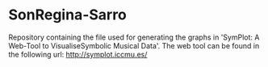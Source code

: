 # SonRegina-Sarro
Repository containing the file used for generating the graphs in 'SymPlot: A Web-Tool to VisualiseSymbolic Musical Data'. The web tool can be found in the following url: http://symplot.iccmu.es/
